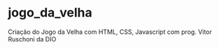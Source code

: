 # jogo_da_velha

Criação do Jogo da Velha com HTML, CSS, Javascript com prog. Vitor Ruschoni da DIO
